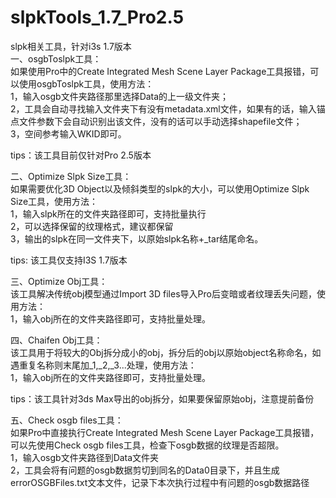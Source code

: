 # slpkTools_1.7_Pro2.5   
slpk相关工具，针对i3s 1.7版本   
一、osgbToslpk工具：     
如果使用Pro中的Create Integrated Mesh Scene Layer Package工具报错，可以使用osgbToslpk工具，使用方法：          
1，输入osgb文件夹路径那里选择Data的上一级文件夹；        
2，工具会自动寻找输入文件夹下有没有metadata.xml文件，如果有的话，输入锚点文件参数下会自动识别出该文件，没有的话可以手动选择shapefile文件；           
3，空间参考输入WKID即可。    

tips：该工具目前仅针对Pro 2.5版本       

二、Optimize Slpk Size工具：          
如果需要优化3D Object以及倾斜类型的slpk的大小，可以使用Optimize Slpk Size工具，使用方法：      
1，输入slpk所在的文件夹路径即可，支持批量执行      
2，可以选择保留的纹理格式，建议都保留     
3，输出的slpk在同一文件夹下，以原始slpk名称+_tar结尾命名。     

tips: 该工具仅支持I3S 1.7版本     

三、Optimize Obj工具：      
该工具解决传统obj模型通过Import 3D files导入Pro后变暗或者纹理丢失问题，使用方法：         
1，输入obj所在的文件夹路径即可，支持批量处理。          

四、Chaifen Obj工具：         
该工具用于将较大的Obj拆分成小的obj，拆分后的obj以原始object名称命名，如遇重复名称则末尾加_1,_2,_3...处理，使用方法：        
1，输入obj所在的文件夹路径即可，支持批量处理。         

tips：该工具针对3ds Max导出的obj拆分，如果要保留原始obj，注意提前备份             

五、Check osgb files工具：        
如果Pro中直接执行Create Integrated Mesh Scene Layer Package工具报错，可以先使用Check osgb files工具，检查下osgb数据的纹理是否超限。             
1，输入osgb文件夹路径到Data文件夹          
2，工具会将有问题的osgb数据剪切到同名的Data0目录下，并且生成errorOSGBFiles.txt文本文件，记录下本次执行过程中有问题的osgb数据路径            

